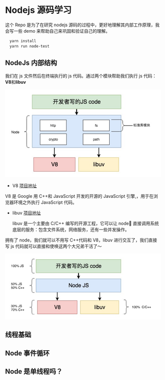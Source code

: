 # Nodejs 源码学习

这个 Repo 是为了在研究 nodejs 源码的过程中，更好地理解其内部工作原理，我会写一些 demo 来帮助自己来巩固和验证自己的理解。

```sh
  yarn install
  yarn run node-test
```

## NodeJs 内部结构

我们在 js 文件然后在终端执行的 js 代码。通过两个模块帮助我们执行 js 代码：**V8**和**libuv**

![enter image description here](images/node-1-1.jpg)

- V8 [项目地址](https://github.com/v8/v8)

V8 是 Google 用 C++和 JavaScript 开发的开源的 JavaScript 引擎,，用于在浏览器环境之外执行 JavaScript 代码。

- libuv [项目地址](https://github.com/libuv/libuv)

  libuv 是一个主要由 C/C++ 编写的开源工程，它可以让 node 直接调用系统底层的服务：包含文件系统，网络服务，还有一些并发操作。

拥有了 node，我们就可以不用写 C++代码和 V8，libuv 进行交互了，我们直接写 js 代码就可以直接和使唤这两个大兄弟干活了～

![enter image description here](images/node-1-2.jpg)

## 线程基础

## Node 事件循环

## Node 是单线程吗？
